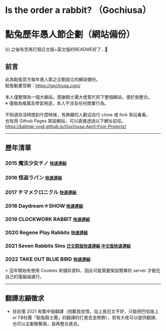 <style>
.small-hyperlink {
  font-size: 14px;
}
</style>

# Is the order a rabbit? （Gochiusa）
# 點兔歷年愚人節企劃（網站備份）
((( 之後有空再打個日文版+英文版的README好了...🤔

## 前言
此為點兔官方每年愚人節之企劃設立的網站備份。<br>
點兔動畫官網：https://gochiusa.com/<br>
<br>
本人僅整理為一個大網站，感謝騎士團大佬幫忙抓下整個網站，便於我整合。<br>
※ 僅做為推廣及學習用途，本人不涉及任何商業行為。<br>
<br>
不知道存活時間到什麼時候，有興趣的人歡迎自行 clone 或 fork 來玩看看。<br>
也有用 Github Pages 架設網站，可以直接透過以下網址前往。<br>
https://kalinlai-void.github.io/Gochiusa-April-Fool-Projects/<br>

---
## 歷年清單

### 2015 魔法少女チノ <small>[快速連結](https://kalinlai-void.github.io/Gochiusa-April-Fool-Projects/gochiusa2015/index.html)</small>

### 2016 怪盗ラパン <small>[快速連結](https://kalinlai-void.github.io/Gochiusa-April-Fool-Projects/gochiusa2016/index.html)</small>

### 2017 チマメクロニクル <small>[快速連結](https://kalinlai-void.github.io/Gochiusa-April-Fool-Projects/gochiusa2017/index.html) </small>

### 2018 Daydream☆SHOW <small>[快速連結](https://kalinlai-void.github.io/Gochiusa-April-Fool-Projects/gochiusa2018/index.html)</small>

### 2019 CLOCKWORK RABBIT <small>[快速連結](https://kalinlai-void.github.io/Gochiusa-April-Fool-Projects/gochiusa2019/index.html)</small>

### 2020 Regene Play Rabbits <small>[快速連結](https://kalinlai-void.github.io/Gochiusa-April-Fool-Projects/gochiusa2020/index.html)</small>

### 2021 Seven Rabbits Sins <small>[日文原版快速連結](https://kalinlai-void.github.io/Gochiusa-April-Fool-Projects/gochiusa2021/ja/index.html) </small> <small>[中文版快速連結](https://kalinlai-void.github.io/Gochiusa-April-Fool-Projects/gochiusa2021/zh-tw/index.html)</small>

<h3> 2022 TAKE OUT BLUE BIRD <a href="https://kalinlai-void.github.io/Gochiusa-April-Fool-Projects/gochiusa2022/ja/index.html" class="small-hyperlink">快速連結</a></h3>
> 這年開始有使用 Cookies 來儲存資料，因此可能需要架設簡單的 server 才能在自己的電腦端運行。

---
## 翻譯志願徵求
- 目前僅 2021 有繁中版翻譯（抱歉我怠惰，加上我日文不好，只能把巴哈版上 or FB社團「點兔騎士團」的翻譯的打進去並修飾），若有大佬可以提供翻譯，也可以主動聯繫我，我再整合進去。
